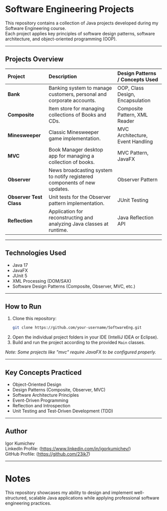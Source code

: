 # Software Engineering Projects

This repository contains a collection of Java projects developed during my Software Engineering course.  
Each project applies key principles of software design patterns, software architecture, and object-oriented programming (OOP).

---

## Projects Overview

| Project | Description | Design Patterns / Concepts Used |
|:--|:--|:--|
| **Bank** | Banking system to manage customers, personal and corporate accounts. | OOP, Class Design, Encapsulation |
| **Composite** | Item store for managing collections of Books and CDs. | Composite Pattern, XML Reader |
| **Minesweeper** | Classic Minesweeper game implementation. | MVC Architecture, Event Handling |
| **MVC** | Book Manager desktop app for managing a collection of books. | MVC Pattern, JavaFX |
| **Observer** | News broadcasting system to notify registered components of new updates. | Observer Pattern |
| **Observer Test Class** | Unit tests for the Observer pattern implementation. | JUnit Testing |
| **Reflection** | Application for reconstructing and analyzing Java classes at runtime. | Java Reflection API |

---

## Technologies Used
- Java 17
- JavaFX
- JUnit 5
- XML Processing (DOM/SAX)
- Software Design Patterns (Composite, Observer, MVC, etc.)

---

## How to Run

1. Clone this repository:
   ```bash
   git clone https://github.com/your-username/SoftwareEng.git
   ```
2. Open the individual project folders in your IDE (IntelliJ IDEA or Eclipse).
3. Build and run the project according to the provided `Main` classes.

*Note: Some projects like "mvc" require JavaFX to be configured properly.*

---

## Key Concepts Practiced
- Object-Oriented Design
- Design Patterns (Composite, Observer, MVC)
- Software Architecture Principles
- Event-Driven Programming
- Reflection and Introspection
- Unit Testing and Test-Driven Development (TDD)

---

## Author
Igor Kumichev  
LinkedIn Profile: (https://www.linkedin.com/in/igorkumichev/)  
GitHub Profile: (https://github.com/23ik7)

---

# Notes
This repository showcases my ability to design and implement well-structured, scalable Java applications while applying professional software engineering practices.
